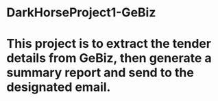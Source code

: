 # DarkHorseProject1-GeBiz
# This project is to extract the tender details from GeBiz, then generate a summary report and send to the designated email.
